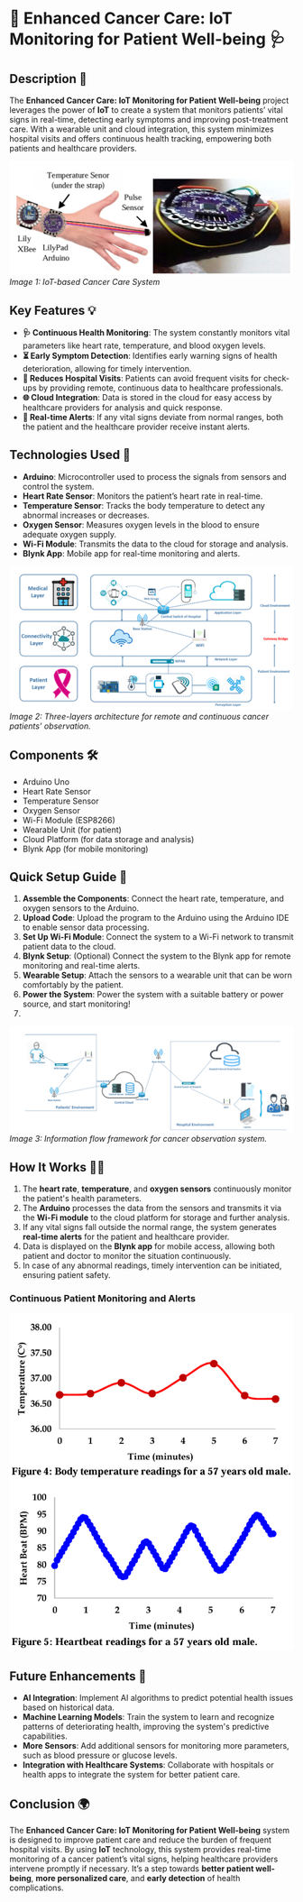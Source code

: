 # 💖 Enhanced Cancer Care: IoT Monitoring for Patient Well-being 🩺

## Description 🌟
The **Enhanced Cancer Care: IoT Monitoring for Patient Well-being** project leverages the power of **IoT** to create a system that monitors patients’ vital signs in real-time, detecting early symptoms and improving post-treatment care. With a wearable unit and cloud integration, this system minimizes hospital visits and offers continuous health tracking, empowering both patients and healthcare providers.

![System Overview](Images/SystemOverview.png)  
*Image 1: IoT-based Cancer Care System*

## Key Features 💡
- **🩺 Continuous Health Monitoring**: The system constantly monitors vital parameters like heart rate, temperature, and blood oxygen levels.
- **⏳ Early Symptom Detection**: Identifies early warning signs of health deterioration, allowing for timely intervention.
- **🏥 Reduces Hospital Visits**: Patients can avoid frequent visits for check-ups by providing remote, continuous data to healthcare professionals.
- **🌐 Cloud Integration**: Data is stored in the cloud for easy access by healthcare providers for analysis and quick response.
- **📲 Real-time Alerts**: If any vital signs deviate from normal ranges, both the patient and the healthcare provider receive instant alerts.

## Technologies Used 🔧
- **Arduino**: Microcontroller used to process the signals from sensors and control the system.
- **Heart Rate Sensor**: Monitors the patient’s heart rate in real-time.
- **Temperature Sensor**: Tracks the body temperature to detect any abnormal increases or decreases.
- **Oxygen Sensor**: Measures oxygen levels in the blood to ensure adequate oxygen supply.
- **Wi-Fi Module**: Transmits the data to the cloud for storage and analysis.
- **Blynk App**: Mobile app for real-time monitoring and alerts.

![Technology Stack](Images/Technologies.png)  
*Image 2: Three-layers architecture for remote and continuous cancer patients’ observation.*

## Components 🛠️
- Arduino Uno
- Heart Rate Sensor
- Temperature Sensor
- Oxygen Sensor
- Wi-Fi Module (ESP8266)
- Wearable Unit (for patient)
- Cloud Platform (for data storage and analysis)
- Blynk App (for mobile monitoring)

## Quick Setup Guide 🚀

1. **Assemble the Components**: Connect the heart rate, temperature, and oxygen sensors to the Arduino.
2. **Upload Code**: Upload the program to the Arduino using the Arduino IDE to enable sensor data processing.
3. **Set Up Wi-Fi Module**: Connect the system to a Wi-Fi network to transmit patient data to the cloud.
4. **Blynk Setup**: (Optional) Connect the system to the Blynk app for remote monitoring and real-time alerts.
5. **Wearable Setup**: Attach the sensors to a wearable unit that can be worn comfortably by the patient.
6. **Power the System**: Power the system with a suitable battery or power source, and start monitoring!
7. 
![Framework for observation](Images/framework-for-cancer-observation.png)  
*Image 3: Information flow framework for cancer observation system.*

## How It Works 🧑‍💻
1. The **heart rate**, **temperature**, and **oxygen sensors** continuously monitor the patient's health parameters.
2. The **Arduino** processes the data from the sensors and transmits it via the **Wi-Fi module** to the cloud platform for storage and further analysis.
3. If any vital signs fall outside the normal range, the system generates **real-time alerts** for the patient and healthcare provider.
4. Data is displayed on the **Blynk app** for mobile access, allowing both patient and doctor to monitor the situation continuously.
5. In case of any abnormal readings, timely intervention can be initiated, ensuring patient safety.

### Continuous Patient Monitoring and Alerts
![Patient Monitoring](Images/Fig4&5.png)  

## Future Enhancements 🌱
- **AI Integration**: Implement AI algorithms to predict potential health issues based on historical data.
- **Machine Learning Models**: Train the system to learn and recognize patterns of deteriorating health, improving the system's predictive capabilities.
- **More Sensors**: Add additional sensors for monitoring more parameters, such as blood pressure or glucose levels.
- **Integration with Healthcare Systems**: Collaborate with hospitals or health apps to integrate the system for better patient care.

## Conclusion 🌍
The **Enhanced Cancer Care: IoT Monitoring for Patient Well-being** system is designed to improve patient care and reduce the burden of frequent hospital visits. By using **IoT** technology, this system provides real-time monitoring of a cancer patient’s vital signs, helping healthcare providers intervene promptly if necessary. It’s a step towards **better patient well-being**, **more personalized care**, and **early detection** of health complications.



